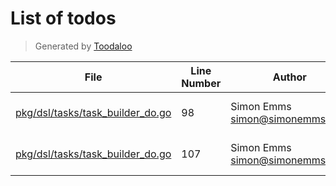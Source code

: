 # List of todos

> Generated by [Toodaloo](https://toodaloo.dev)

| File | Line Number | Author | Message |
| --- | --- | --- | --- |
| [pkg/dsl/tasks/task_builder_do.go](pkg/dsl/tasks/task_builder_do.go#L98) | 98 | Simon Emms <simon@simonemms.com> | handle the output |
| [pkg/dsl/tasks/task_builder_do.go](pkg/dsl/tasks/task_builder_do.go#L107) | 107 | Simon Emms <simon@simonemms.com> | return the output |
